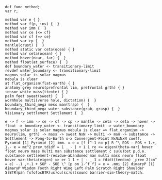 	def func method;
    var r;
    
    method var e { }
    method var f(p, inv) {  }
    method var imm {  }
    method var ce {<= cf}
    method var cf {=> ce}
    method var cp {  }
    mantle(crust) {  }
    method static var ceta(ocea) { }
    method var ceta(ocean) { }
    method hover(near, far) {  }
    method float(at_surface) {  }
    def boundary_water <- transitionary-limit
    revdef water_boundary <- transitionary-limit
    magmus solar is solar magmus
    nebula is clear
    at flat_organism(flat-earth) { }
    anatomy grey neuro(prefrontal lim, prefrontal grth) { }
    tensor white mass(tteote) { }
    palm feet sweat(sweet) {  }
    wormhole multi(verse hole, dictation) {  }
    boundary_third_mega mess man(trap) {  }
    boundary_third_mega water substance(grab, grasp) {  }
    Visionary settlement Settlement {  }
    
    e -> f -> imm -> ce -> cf -> cp -> mantle -> ceta -> ceta -> hover -> float -> boundary_water <- transitionary-limit -> water_boundary magmus solar is solar magmus nebula is clear => flat_organism -> neuro(lim, grth) -> mass -> sweat NxN -> multi -> man -> substance -> Settlement -> Pong-to-Earth x-x Convergent-Point NxNxNxN coeff.
    Pyramid [1] Pyramid [2] imm. = e = [f f^-1 no p] R ^\ EOS - POS + 1.+, 1.- e = mc^2 prev_tdidf = 1 _ - | + 1 1 re <= eigen(theta-var) hover float neuro mass multi man substance settlement c su(u)bst p.d.o. substance settlement-residue-abandoned man multi mass neuro float hover var-theta(eigen) => er 1 1 + | - _ 1 = fdidt(tendon) _prev 2(cm^ = e) -.1 ,+.1 + SOP - SOE \^ [p on 1-^f f] = e = .mmi [2] dimaryP [1] dimaryP Wisdom Tooth Right Wing Left Palm Scratch Right Shoulder S[BTR]pan fofofocBTR(us)cu)sc)us)sound barrier-sim-theory-match.